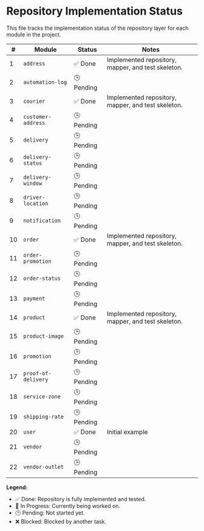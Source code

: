 # Repository Implementation Status

This file tracks the implementation status of the repository layer for each module in the project.

| # | Module | Status | Notes |
|---|---|---|---|
| 1 | `address` | ✅ Done | Implemented repository, mapper, and test skeleton. |
| 2 | `automation-log` | 🕒 Pending | |
| 3 | `courier` | ✅ Done | Implemented repository, mapper, and test skeleton. |
| 4 | `customer-address` | 🕒 Pending | |
| 5 | `delivery` | 🕒 Pending | |
| 6 | `delivery-status` | 🕒 Pending | |
| 7 | `delivery-window` | 🕒 Pending | |
| 8 | `driver-location` | 🕒 Pending | |
| 9 | `notification` | 🕒 Pending | |
| 10 | `order` | ✅ Done | Implemented repository, mapper, and test skeleton. |
| 11 | `order-promotion` | 🕒 Pending | |
| 12 | `order-status` | 🕒 Pending | |
| 13 | `payment` | 🕒 Pending | |
| 14 | `product` | ✅ Done | Implemented repository, mapper, and test skeleton. |
| 15 | `product-image` | 🕒 Pending | |
| 16 | `promotion` | 🕒 Pending | |
| 17 | `proof-of-delivery` | 🕒 Pending | |
| 18 | `service-zone` | 🕒 Pending | |
| 19 | `shipping-rate` | 🕒 Pending | |
| 20 | `user` | ✅ Done | Initial example |
| 21 | `vendor` | 🕒 Pending | |
| 22 | `vendor-outlet` | 🕒 Pending | |

**Legend:**
- ✅ Done: Repository is fully implemented and tested.
- 🚧 In Progress: Currently being worked on.
- 🕒 Pending: Not started yet.
- ❌ Blocked: Blocked by another task.